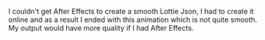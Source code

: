 I couldn't get After Effects to create a smooth Lottie Json, I had to create it online and as a result I ended with this animation which is not quite smooth. My output would have more quality if I had After Effects.


